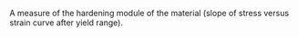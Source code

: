 A measure of the hardening module of the material (slope of stress versus strain curve after yield range).
